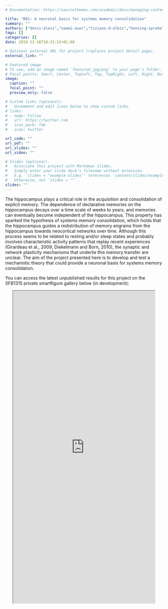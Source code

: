 ```yaml
---
# Documentation: https://sourcethemes.com/academic/docs/managing-content/

title: "B01: A neuronal basis for systems memory consolidation"
summary: ""
authors: ["denis-alevi","naomi-auer","tiziano-d-albis","henning-sprekeler"]
tags: []
categories: []
date: 2019-12-16T10:31:52+01:00

# Optional external URL for project (replaces project detail page).
external_link: ""

# Featured image
# To use, add an image named `featured.jpg/png` to your page's folder.
# Focal points: Smart, Center, TopLeft, Top, TopRight, Left, Right, BottomLeft, Bottom, BottomRight.
image:
  caption: ""
  focal_point: ""
  preview_only: false

# Custom links (optional).
#   Uncomment and edit lines below to show custom links.
# links:
# - name: Follow
#   url: https://twitter.com
#   icon_pack: fab
#   icon: twitter

url_code: ""
url_pdf: ""
url_slides: ""
url_video: ""

# Slides (optional).
#   Associate this project with Markdown slides.
#   Simply enter your slide deck's filename without extension.
#   E.g. `slides = "example-slides"` references `content/slides/example-slides.md`.
#   Otherwise, set `slides = ""`.
slides: ""
---
```

<DIV class="article-container" markdown="1">
<DIV class="article-style" markdown="1">
  
The hippocampus plays a critical role in the acquisition and consolidation of explicit memory. The dependence of declarative memories on the hippocampus decays over a time scale of weeks to years, and memories can eventually become independent of the hippocampus. This property has sparked the hypothesis of systems memory consolidation, which holds that the hippocampus guides a redistribution of memory engrams from the hippocampus towards neocortical networks over time. Although this process seems to be related to resting and/or sleep states and probably involves characteristic activity patterns that replay recent experiences (Girardeau et al., 2009; Diekelmann and Born, 2010), the synaptic and network plasticity mechanisms that underlie this memory transfer are unclear. The aim of the project presented here is to develop and test a mechanistic theory that could provide a neuronal basis for systems memory consolidation.

You can access the latest unpublished results for this project on the SFB1315 private smartfigure gallery below (in development): 
</DIV>
</DIV>

<center>
<iframe src ="https://sdash.sourcedata.io/dashboard" height=1000px width=90% ></iframe>
</center>
